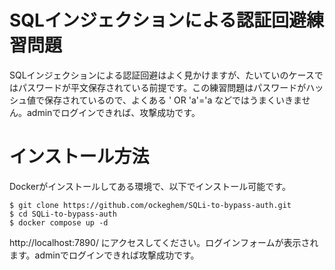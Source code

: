 # SQLインジェクションによる認証回避練習問題

SQLインジェクションによる認証回避はよく見かけますが、たいていのケースではパスワードが平文保存されている前提です。この練習問題はパスワードがハッシュ値で保存されているので、よくある ' OR 'a'='a などではうまくいきません。adminでログインできれば、攻撃成功です。

# インストール方法
Dockerがインストールしてある環境で、以下でインストール可能です。

```
$ git clone https://github.com/ockeghem/SQLi-to-bypass-auth.git
$ cd SQLi-to-bypass-auth
$ docker compose up -d
```

http://localhost:7890/ にアクセスしてください。ログインフォームが表示されます。adminでログインできれば攻撃成功です。

